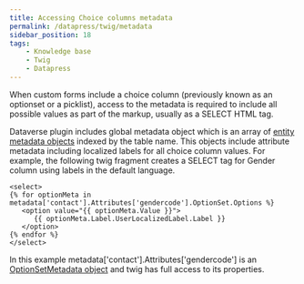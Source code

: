 ```yaml
---
title: Accessing Choice columns metadata
permalink: /datapress/twig/metadata
sidebar_position: 18
tags:
    - Knowledge base
    - Twig
    - Datapress
---
```


When custom forms include a choice column (previously known as an optionset or a picklist), access to the metadata is required to include all possible values as part of the markup, usually as a SELECT HTML tag.

Dataverse plugin includes global metadata object which is an array of [entity metadata objects](https://learn.microsoft.com/en-us/dotnet/api/microsoft.xrm.sdk.metadata.entitymetadata?view=dataverse-sdk-latest) indexed by the table name. This objects include attribute metadata including localized labels for all choice column values. For example, the following twig fragment creates a SELECT tag for Gender column using labels in the default language.

```
<select>
{% for optionMeta in metadata['contact'].Attributes['gendercode'].OptionSet.Options %}
   <option value="{{ optionMeta.Value }}">
      {{ optionMeta.Label.UserLocalizedLabel.Label }}
   </option>
{% endfor %}
</select>
```

In this example metadata['contact'].Attributes['gendercode'] is an [OptionSetMetadata object](https://learn.microsoft.com/en-us/dotnet/api/microsoft.xrm.sdk.metadata.optionsetmetadata?view=dataverse-sdk-latest) and twig has full access to its properties.